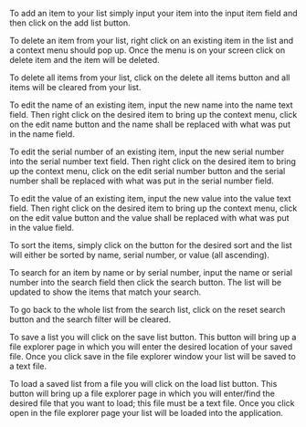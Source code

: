 To add an item to your list simply input your item into the input item field and then click on the add list button.

To delete an item from your list, right click on an existing item in the list and a context menu should pop up. Once the menu is on your screen click on delete item and the item will be deleted.

To delete all items from your list, click on the delete all items button and all items will be cleared from your list.

To edit the name of an existing item, input the new name into the name text field. Then right click on the desired item to bring up the context menu, click on the edit name button and the name shall be replaced with what was put in the name field.

To edit the serial number of an existing item, input the new serial number into the serial number text field. Then right click on the desired item to bring up the context menu, click on the edit serial number button and the serial number shall be replaced with what was put in the serial number field.

To edit the value of an existing item, input the new value into the value text field. Then right click on the desired item to bring up the context menu, click on the edit value button and the value shall be replaced with what was put in the value field.

To sort the items, simply click on the button for the desired sort and the list will either be sorted by name, serial number, or value (all ascending).

To search for an item by name or by serial number, input the name or serial number into the search field then click the search button. The list will be updated to show the items that match your search.

To go back to the whole list from the search list, click on the reset search button and the search filter will be cleared.

To save a list you will click on the save list button. This button will bring up a file explorer page in which you will enter the desired location of your saved file. Once you click save in the file explorer window your list will be saved to a text file.

To load a saved list from a file you will click on the load list button. This button will bring up a file explorer page in which you will enter/find the desired file that you want to load; this file must be a text file. Once you click open in the file explorer page your list will be loaded into the application.